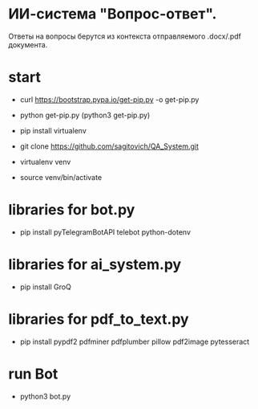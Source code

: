 # ИИ-система "Вопрос-ответ". # 
Ответы на вопросы берутся из контекста отправляемого .docx/.pdf документа.


#                               start                                #
- curl https://bootstrap.pypa.io/get-pip.py -o get-pip.py
- python get-pip.py (python3 get-pip.py)

- pip install virtualenv 

- git clone https://github.com/sagitovich/QA_System.git

- virtualenv venv
- source venv/bin/activate

#                       libraries for bot.py                         #

- pip install pyTelegramBotAPI telebot python-dotenv 

#                   libraries for ai_system.py                       #

- pip install GroQ 

#                  libraries for pdf_to_text.py                      #

- pip install pypdf2 pdfminer pdfplumber pillow pdf2image pytesseract

#                             run Bot                                #

- python3 bot.py
